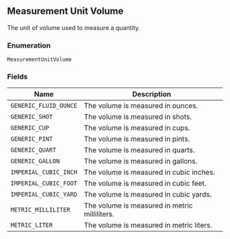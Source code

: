 ## Measurement Unit Volume

The unit of volume used to measure a quantity.

### Enumeration

`MeasurementUnitVolume`

### Fields

| Name | Description |
|  --- | --- |
| `GENERIC_FLUID_OUNCE` | The volume is measured in ounces. |
| `GENERIC_SHOT` | The volume is measured in shots. |
| `GENERIC_CUP` | The volume is measured in cups. |
| `GENERIC_PINT` | The volume is measured in pints. |
| `GENERIC_QUART` | The volume is measured in quarts. |
| `GENERIC_GALLON` | The volume is measured in gallons. |
| `IMPERIAL_CUBIC_INCH` | The volume is measured in cubic inches. |
| `IMPERIAL_CUBIC_FOOT` | The volume is measured in cubic feet. |
| `IMPERIAL_CUBIC_YARD` | The volume is measured in cubic yards. |
| `METRIC_MILLILITER` | The volume is measured in metric milliliters. |
| `METRIC_LITER` | The volume is measured in metric liters. |

